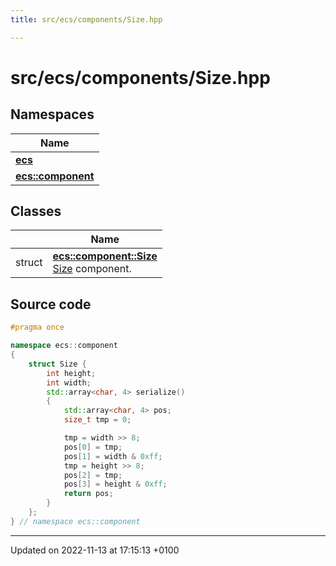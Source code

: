 ```yaml
---
title: src/ecs/components/Size.hpp

---
```


# src/ecs/components/Size.hpp



## Namespaces

| Name           |
| -------------- |
| **[ecs](Namespaces/namespaceecs.md)**  |
| **[ecs::component](Namespaces/namespaceecs_1_1component.md)**  |

## Classes

|                | Name           |
| -------------- | -------------- |
| struct | **[ecs::component::Size](Classes/structecs_1_1component_1_1_size.md)** <br>[Size]() component.  |




## Source code

```cpp
#pragma once

namespace ecs::component
{
    struct Size {
        int height;
        int width;
        std::array<char, 4> serialize()
        {
            std::array<char, 4> pos;
            size_t tmp = 0;

            tmp = width >> 8;
            pos[0] = tmp;
            pos[1] = width & 0xff;
            tmp = height >> 8;
            pos[2] = tmp;
            pos[3] = height & 0xff;
            return pos;
        }
    };
} // namespace ecs::component
```


-------------------------------

Updated on 2022-11-13 at 17:15:13 +0100
